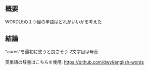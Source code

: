## 概要
WORDLEの１つ目の単語はどれがいいかを考えた

## 結論
"aures"を最初に使うと良さそう
2文字目は母音

英単語の辞書はこちらを使用: https://github.com/dwyl/english-words

